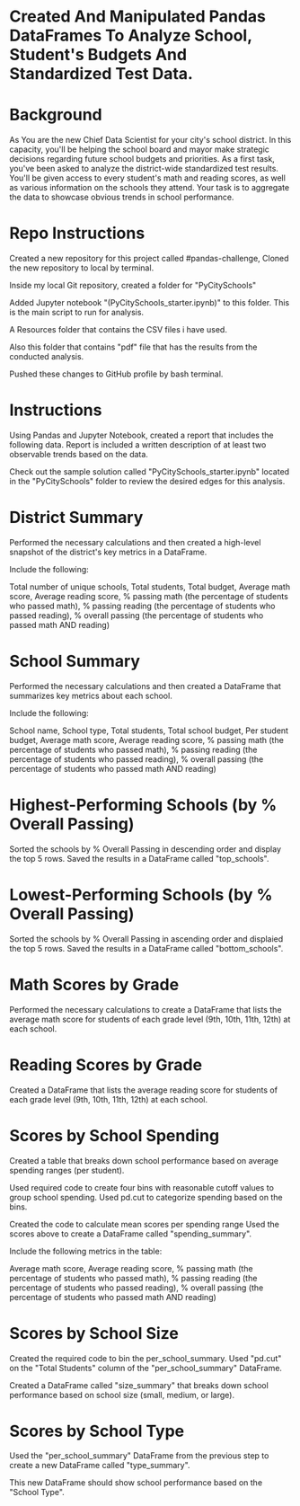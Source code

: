 # Created And Manipulated Pandas DataFrames To Analyze School, Student's Budgets And Standardized Test Data.

# Background
As You are the new Chief Data Scientist for your city's school district. 
In this capacity, you'll be helping the school board and mayor make strategic decisions regarding future school budgets and priorities.
As a first task, you've been asked to analyze the district-wide standardized test results. You'll be given access to every student's math and reading scores, as well as various information on the schools they attend. Your task is to aggregate the data to showcase obvious trends in school performance.

# Repo Instructions

Created a new repository for this project called #pandas-challenge, Cloned the new repository to local by terminal.

Inside my local Git repository, created a folder for "PyCitySchools"

Added Jupyter notebook "(PyCitySchools_starter.ipynb)" to this folder. This is the main script to run for analysis.

A Resources folder that contains the CSV files i have used. 

Also this folder that contains "pdf" file that has the results from the conducted analysis.

Pushed these changes to GitHub profile by bash terminal.

# Instructions
Using Pandas and Jupyter Notebook, created a report that includes the following data. Report is included a written description of at least two observable trends based on the data.

Check out the sample solution called "PyCitySchools_starter.ipynb" located in the "PyCitySchools" folder
to review the desired edges for this analysis.

# District Summary
Performed the necessary calculations and then created a high-level snapshot of the district's key metrics in a DataFrame.

Include the following:

Total number of unique schools, Total students, Total budget, Average math score, Average reading score, % passing math (the percentage of students who passed math), % passing reading (the percentage of students who passed reading), % overall passing (the percentage of students who passed math AND reading)

# School Summary
Performed the necessary calculations and then created a DataFrame that summarizes key metrics about each school.

Include the following:

School name, School type, Total students, Total school budget, Per student budget, Average math score, Average reading score, % passing math (the percentage of students who passed math), % passing reading (the percentage of students who passed reading), % overall passing (the percentage of students who passed math AND reading)

# Highest-Performing Schools (by % Overall Passing)
Sorted the schools by % Overall Passing in descending order and display the top 5 rows.
Saved the results in a DataFrame called "top_schools".

# Lowest-Performing Schools (by % Overall Passing)
Sorted the schools by % Overall Passing in ascending order and displaied the top 5 rows.
Saved the results in a DataFrame called "bottom_schools".

# Math Scores by Grade
Performed the necessary calculations to create a DataFrame that lists the average math score for students of each grade level (9th, 10th, 11th, 12th) at each school.

# Reading Scores by Grade
Created a DataFrame that lists the average reading score for students of each grade level (9th, 10th, 11th, 12th) at each school.

# Scores by School Spending
Created a table that breaks down school performance based on average spending ranges (per student).

Used required code to create four bins with reasonable cutoff values to group school spending.
Used pd.cut to categorize spending based on the bins.

Created the code to calculate mean scores per spending range
Used the scores above to create a DataFrame called "spending_summary".

Include the following metrics in the table:

Average math score, Average reading score, % passing math (the percentage of students who passed math), % passing reading (the percentage of students who passed reading), % overall passing (the percentage of students who passed math AND reading)

# Scores by School Size
Created the required code to bin the per_school_summary.
Used "pd.cut" on the "Total Students" column of the "per_school_summary" DataFrame.

Created a DataFrame called "size_summary" that breaks down school performance based on school size (small, medium, or large).

# Scores by School Type
Used the "per_school_summary" DataFrame from the previous step to create a new DataFrame called "type_summary".

This new DataFrame should show school performance based on the "School Type".
